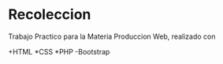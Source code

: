 # Recoleccion
Trabajo Practico para la Materia Produccion Web, realizado con

+HTML
*CSS
*PHP
-Bootstrap

